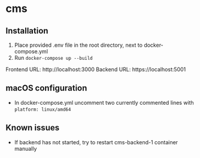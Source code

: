 # cms

## Installation

1. Place provided .env file in the root directory, next to docker-compose.yml
2. Run `docker-compose up --build`

Frontend URL: http://localhost:3000
Backend URL: https://localhost:5001

## macOS configuration

- In docker-compose.yml uncomment two currently commented lines with `platform: linux/amd64`

## Known issues

- If backend has not started, try to restart cms-backend-1 container manually
